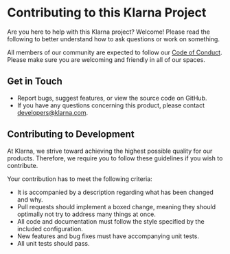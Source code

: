 # Contributing to this Klarna Project

Are you here to help with this Klarna project? Welcome! Please read
the following to better understand how to ask questions or work on
something.

All members of our community are expected to follow our [Code of
Conduct](CODE_OF_CONDUCT.md). Please make sure you are welcoming and
friendly in all of our spaces.

## Get in Touch

- Report bugs, suggest features, or view the source code on GitHub.
- If you have any questions concerning this product, please contact
  developers@klarna.com.

## Contributing to Development

At Klarna, we strive toward achieving the highest possible quality for
our products. Therefore, we require you to follow these guidelines if
you wish to contribute.

Your contribution has to meet the following criteria:

- It is accompanied by a description regarding what has been changed
  and why.
- Pull requests should implement a boxed change, meaning they should
  optimally not try to address many things at once.
- All code and documentation must follow the style specified by the
  included configuration.
- New features and bug fixes must have accompanying unit tests.
- All unit tests should pass.
